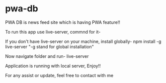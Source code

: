 # pwa-db

PWA DB is news feed site which is having PWA feature!!

To run this app use live-server, commnd for it-

If you don't have live-server on your machine, install globally-
npm install -g live-server
"-g stand for global installation"

Now navigate folder and run-
live-server

Application is running with local server, Enjoy!!

For any assist or update, feel free to contact with me